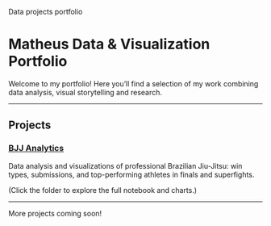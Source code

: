 Data projects portfolio

# Matheus Data & Visualization Portfolio

Welcome to my portfolio! Here you’ll find a selection of my work combining data analysis, visual storytelling and research.

---

## Projects

### [BJJ Analytics](https://github.com/barbosamatheusr/matheus-portfolio/blob/bjj-analytics/ADCC_BJJ.ipynb)
Data analysis and visualizations of professional Brazilian Jiu-Jitsu: win types, submissions, and top-performing athletes in finals and superfights.

(Click the folder to explore the full notebook and charts.)

---

More projects coming soon!
